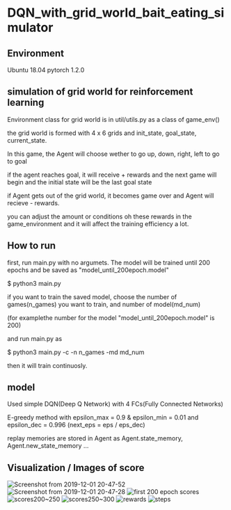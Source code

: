 # DQN_with_grid_world_bait_eating_simulator

## Environment

Ubuntu 18.04
pytorch 1.2.0

## simulation of grid world for reinforcement learning

Environment class for grid world is in util/utils.py as a class of game_env()

the grid world is formed with 4 x 6 grids and init_state, goal_state, current_state.

In this game, the Agent will choose wether to go up, down, right, left to go to goal

if the agent reaches goal, it will receive + rewards and the next game will begin and the initial state will be the last goal state

if Agent gets out of the grid world, it becomes game over and Agent will recieve - rewards.

you can adjust the amount or conditions oh these rewards in the game_environment and it will affect the training efficiency a lot.

## How to run

first, run main.py with no argumets. The model will be trained until 200 epochs and be saved as "model_until_200epoch.model"

$ python3 main.py

if you want to train the saved model, choose the number of games(n_games) you want to train, and number of model(md_num)

(for examplethe number for the model "model_until_200epoch.model" is 200)

and run main.py as 

$ python3 main.py -c -n n_games -md md_num

then it will train continuosly.

## model

Used simple DQN(Deep Q Network) with 4 FCs(Fully Connected Networks)

E-greedy method with epsilon_max = 0.9 & epsilon_min = 0.01 and epsilon_dec = 0.996
(next_eps = eps / eps_dec)

replay memories are stored in Agent as Agent.state_memory, Agent.new_state_memory ... 

## Visualization / Images of score

![Screenshot from 2019-12-01 20-47-52](https://user-images.githubusercontent.com/47442084/69914075-49d21f00-1483-11ea-9b98-4ddd91bc059b.png)
![Screenshot from 2019-12-01 20-47-28](https://user-images.githubusercontent.com/47442084/69914074-49398880-1483-11ea-8e85-deb42a748439.png)
![first 200 epoch scores](https://user-images.githubusercontent.com/47442084/69914077-4ccd0f80-1483-11ea-8ebc-4bc7144cbd28.jpg)
![scores200~250](https://user-images.githubusercontent.com/47442084/69914078-4e96d300-1483-11ea-8a6c-9beaa52aa4ec.jpg)
![scores250~300](https://user-images.githubusercontent.com/47442084/69914079-4e96d300-1483-11ea-8bb9-9c9cc961c501.jpg)
![rewards](https://user-images.githubusercontent.com/47442084/69914081-4fc80000-1483-11ea-8861-5db473f236e3.jpg)
![steps](https://user-images.githubusercontent.com/47442084/69914083-5191c380-1483-11ea-8186-aae593fdec8a.jpg)

